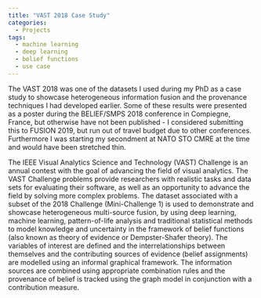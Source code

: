```yaml
---
title: "VAST 2018 Case Study"
categories:
  - Projects
tags:
  - machine learning
  - deep learning
  - belief functions
  - use case
---
```

The VAST 2018 was one of the datasets I used during my PhD as a case study to showcase heterogeneous information fusion and the provenance techniques I had developed earlier. Some of these results were presented as a poster during the BELIEF/SMPS 2018 conference in Compiegne, France, but otherwise have not been published - I considered submitting this to FUSION 2019, but run out of travel budget due to other conferences. Furthermore I was starting my secondment at NATO STO CMRE at the time and would have been stretched thin. 




The IEEE Visual Analytics Science and Technology (VAST) Challenge is an annual contest with the goal of advancing the field of visual analytics. The VAST Challenge problems provide researchers with realistic tasks and data sets for evaluating their software, as well as an opportunity to advance the field by solving more complex problems. The dataset associated with a subset of the 2018 Challenge (Mini-Challenge 1) is used to demonstrate and showcase heterogeneous multi-source fusion, by using deep learning, machine learning, pattern-of-life analysis and traditional statistical methods to model knowledge and uncertainty in the framework of belief functions (also known as theory of evidence or Dempster-Shafer theory). The variables of interest are defined and the interrelationships between themselves and the contributing sources of evidence (belief assignments) are modelled using an informal graphical framework. The information sources are combined using appropriate combination rules and the provenance of belief is tracked using the graph model in conjunction with a contribution measure.